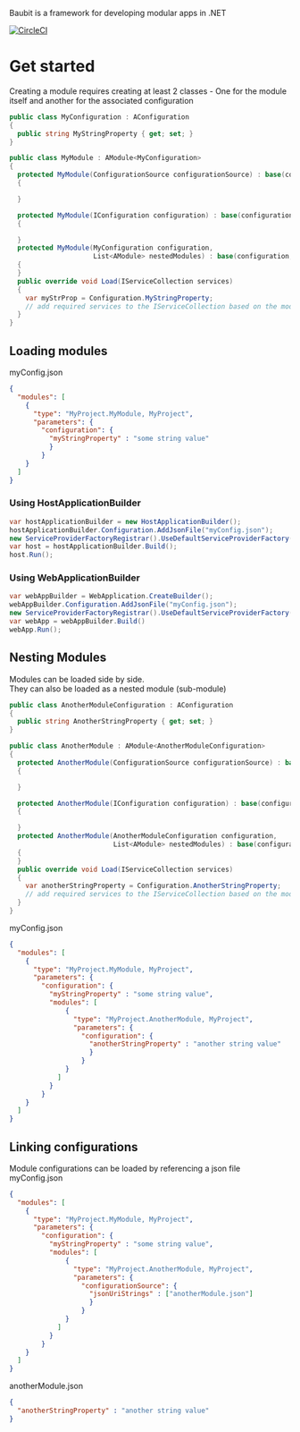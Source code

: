 Baubit is a framework for developing modular apps in .NET

[![CircleCI](https://dl.circleci.com/status-badge/img/circleci/TpM4QUH8Djox7cjDaNpup5/2zTgJzKbD2m3nXCf5LKvqS/tree/main.svg?style=svg&circle-token=CCIPRJ_Laqns3C4sRXuApqb6m3r4s_1b81262a15527abad719fc5e0cfbf205e5cef624)](https://dl.circleci.com/status-badge/redirect/circleci/TpM4QUH8Djox7cjDaNpup5/2zTgJzKbD2m3nXCf5LKvqS/tree/main)

# Get started

Creating a module requires creating at least 2 classes - One for the module itself and another for the associated configuration

```csharp
public class MyConfiguration : AConfiguration
{
  public string MyStringProperty { get; set; }
}

public class MyModule : AModule<MyConfiguration>
{
  protected MyModule(ConfigurationSource configurationSource) : base(configurationSource)
  {

  }

  protected MyModule(IConfiguration configuration) : base(configuration)
  {

  }
  protected MyModule(MyConfiguration configuration,
                     List<AModule> nestedModules) : base(configuration, nestedModules)
  {
  }
  public override void Load(IServiceCollection services)
  {
    var myStrProp = Configuration.MyStringProperty;
    // add required services to the IServiceCollection based on the module's configured values
  }
}
```
## Loading modules

myConfig.json

```json
{
  "modules": [
    {
      "type": "MyProject.MyModule, MyProject",
      "parameters": {
        "configuration": {
          "myStringProperty" : "some string value"
          }
        }
    }
  ]
}
```

### Using HostApplicationBuilder

```csharp
var hostApplicationBuilder = new HostApplicationBuilder();
hostApplicationBuilder.Configuration.AddJsonFile("myConfig.json");
new ServiceProviderFactoryRegistrar().UseDefaultServiceProviderFactory(hostApplicationBuilder);
var host = hostApplicationBuilder.Build();
host.Run();
```

### Using WebApplicationBuilder

```csharp
var webAppBuilder = WebApplication.CreateBuilder();
webAppBuilder.Configuration.AddJsonFile("myConfig.json");
new ServiceProviderFactoryRegistrar().UseDefaultServiceProviderFactory(webAppBuilder.Host);
var webApp = webAppBuilder.Build()
webApp.Run();
```

## Nesting Modules

Modules can be loaded side by side. <br>
They can also be loaded as a nested module (sub-module)

```csharp
public class AnotherModuleConfiguration : AConfiguration
{
  public string AnotherStringProperty { get; set; }
}

public class AnotherModule : AModule<AnotherModuleConfiguration>
{
  protected AnotherModule(ConfigurationSource configurationSource) : base(configurationSource)
  {

  }

  protected AnotherModule(IConfiguration configuration) : base(configuration)
  {

  }
  protected AnotherModule(AnotherModuleConfiguration configuration,
                          List<AModule> nestedModules) : base(configuration, nestedModules)
  {
  }
  public override void Load(IServiceCollection services)
  {
    var anotherStringProperty = Configuration.AnotherStringProperty;
    // add required services to the IServiceCollection based on the module's configured values
  }
}
```

myConfig.json

```json
{
  "modules": [
    {
      "type": "MyProject.MyModule, MyProject",
      "parameters": {
        "configuration": {
          "myStringProperty" : "some string value",
          "modules": [
              {
                "type": "MyProject.AnotherModule, MyProject",
                "parameters": {
                  "configuration": {
                    "anotherStringProperty" : "another string value"
                    }
                  }
              }
            ]
          }
        }
    }
  ]
}
```
## Linking configurations
Module configurations can be loaded by referencing a json file<br>
myConfig.json
```json
{
  "modules": [
    {
      "type": "MyProject.MyModule, MyProject",
      "parameters": {
        "configuration": {
          "myStringProperty" : "some string value",
          "modules": [
              {
                "type": "MyProject.AnotherModule, MyProject",
                "parameters": {
                  "configurationSource": {
                    "jsonUriStrings" : ["anotherModule.json"]
                    }
                  }
              }
            ]
          }
        }
    }
  ]
}
```
anotherModule.json
```json
{
  "anotherStringProperty" : "another string value"
}
```

